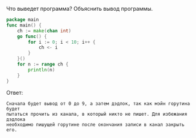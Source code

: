 Что выведет программа? Объяснить вывод программы.

```go
package main
func main() {
	ch := make(chan int)
	go func() {
		for i := 0; i < 10; i++ {
			ch <- i
		}
	}()
	for n := range ch {
		println(n)
	}
}
```

Ответ:
```
Сначала будет вывод от 0 до 9, а затем дэдлок, так как мэйн горутина будет
пытаться прочить из канала, в который никто не пишет. Для избежания дэдлока
необходимо пишущей горутине после окончания записи в канал закрыть его.
```